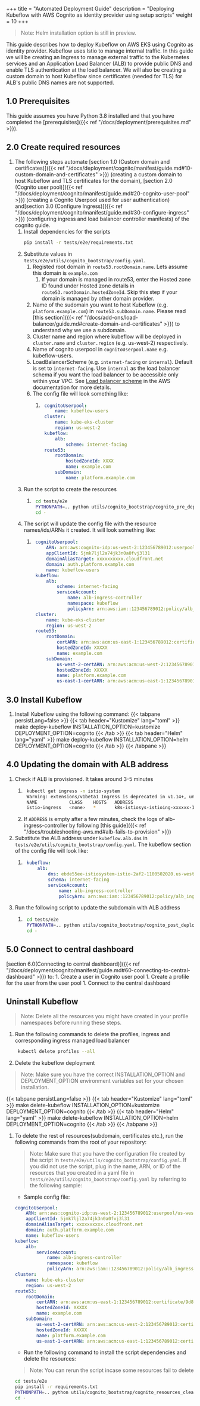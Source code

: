 +++
title = "Automated Deployment Guide"
description = "Deploying Kubeflow with AWS Cognito as identity provider using setup scripts"
weight = 10
+++

> Note: Helm installation option is still in preview.

This guide describes how to deploy Kubeflow on AWS EKS using Cognito as identity provider. Kubeflow uses Istio to manage internal traffic. In this guide we will be creating an Ingress to manage external traffic to the Kubernetes services and an Application Load Balancer (ALB) to provide public DNS and enable TLS authentication at the load balancer. We will also be creating a custom domain to host Kubeflow since certificates (needed for TLS) for ALB's public DNS names are not supported.

## 1.0 Prerequisites

This guide assumes you have Python 3.8 installed and that you have completed the [prerequisites]({{< ref "/docs/deployment/prerequisites.md" >}}).

## 2.0 Create required resources

1. The following steps automate [section 1.0 (Custom domain and certificates)]({{< ref "/docs/deployment/cognito/manifest/guide.md#10-custom-domain-and-certificates" >}}) (creating a custom domain to host Kubeflow and TLS certificates for the domain), [section 2.0 (Cognito user pool)]({{< ref "/docs/deployment/cognito/manifest/guide.md#20-cognito-user-pool" >}}) (creating a Cognito Userpool used for user authentication) and[section 3.0 (Configure Ingress)]({{< ref "/docs/deployment/cognito/manifest/guide.md#30-configure-ingress" >}}) (configuring ingress and load balancer controller manifests) of the cognito guide.
    1. Install dependencies for the scripts
        ```sh
        pip install -r tests/e2e/requirements.txt
        ```
    1. Substitute values in `tests/e2e/utils/cognito_bootstrap/config.yaml`.
        1. Registed root domain in `route53.rootDomain.name`. Lets assume this domain is `example.com`
            1. If your domain is managed in route53, enter the Hosted zone ID found under Hosted zone details in `route53.rootDomain.hostedZoneId`. Skip this step if your domain is managed by other domain provider.
        1. Name of the sudomain you want to host Kubeflow (e.g. `platform.example.com`) in `route53.subDomain.name`. Please read [this section]({{< ref "/docs/add-ons/load-balancer/guide.md#create-domain-and-certificates" >}}) to understand why we use a subdomain.
        1. Cluster name and region where kubeflow will be deployed in `cluster.name` and `cluster.region` (e.g. us-west-2) respectively.
        1. Name of cognito userpool in `cognitoUserpool.name` e.g. kubeflow-users.
        1. LoadBalancerScheme (e.g. `internet-facing` or `internal`). Default is set to `internet-facing`. Use `internal` as the load balancer schema if you want the load balancer to be accessible only within your VPC. See [Load balancer scheme](https://docs.aws.amazon.com/elasticloadbalancing/latest/userguide/how-elastic-load-balancing-works.html#load-balancer-scheme) in the AWS documentation for more details.
        1. The config file will look something like:
            1. ```yaml
                cognitoUserpool:
                    name: kubeflow-users
                cluster:
                    name: kube-eks-cluster
                    region: us-west-2
                kubeflow:
                    alb:
                        scheme: internet-facing
                route53:
                    rootDomain:
                        hostedZoneId: XXXX
                        name: example.com
                    subDomain:
                        name: platform.example.com
                ```
    1. Run the script to create the resources
        1. ```sh
            cd tests/e2e
            PYTHONPATH=.. python utils/cognito_bootstrap/cognito_pre_deployment.py
            cd -
            ```
    1. The script will update the config file with the resource names/ids/ARNs it created. It will look something like:
        1. ```yaml
            cognitoUserpool:
                ARN: arn:aws:cognito-idp:us-west-2:123456789012:userpool/us-west-2_yasI9dbxF
                appClientId: 5jmk7ljl2a74jk3n0a0fvj3l31
                domainAliasTarget: xxxxxxxxxx.cloudfront.net
                domain: auth.platform.example.com
                name: kubeflow-users
            kubeflow:
                alb:
                    scheme: internet-facing
                    serviceAccount:
                        name: alb-ingress-controller
                        namespace: kubeflow
                        policyArn: arn:aws:iam::123456789012:policy/alb_ingress_controller_kube-eks-clusterxxx
            cluster:
                name: kube-eks-cluster
                region: us-west-2
            route53:
                rootDomain:
                    certARN: arn:aws:acm:us-east-1:123456789012:certificate/9d8c4bbc-3b02-4a48-8c7d-d91441c6e5af
                    hostedZoneId: XXXXX
                    name: example.com
                subDomain:
                    us-west-2-certARN: arn:aws:acm:us-west-2:123456789012:certificate/d1d7b641c238-4bc7-f525-b7bf-373cc726
                    hostedZoneId: XXXXX
                    name: platform.example.com
                    us-east-1-certARN: arn:aws:acm:us-east-1:123456789012:certificate/373cc726-f525-4bc7-b7bf-d1d7b641c238
            ```

## 3.0 Install Kubeflow
1. Install Kubeflow using the following command:
{{< tabpane persistLang=false >}}
{{< tab header="Kustomize" lang="toml" >}}
make deploy-kubeflow INSTALLATION_OPTION=kustomize DEPLOYMENT_OPTION=cognito
{{< /tab >}}
{{< tab header="Helm" lang="yaml" >}}
make deploy-kubeflow INSTALLATION_OPTION=helm DEPLOYMENT_OPTION=cognito
{{< /tab >}}
{{< /tabpane >}}

## 4.0 Updating the domain with ALB address
1. Check if ALB is provisioned. It takes around 3-5 minutes
    1. ```sh
        kubectl get ingress -n istio-system
        Warning: extensions/v1beta1 Ingress is deprecated in v1.14+, unavailable in v1.22+; use networking.k8s.io/v1 Ingress
        NAME            CLASS    HOSTS   ADDRESS                                                              PORTS   AGE
        istio-ingress   <none>   *       k8s-istiosys-istioing-xxxxxx-110050202.us-west-2.elb.amazonaws.com   80      15d
        ```
    2. If `ADDRESS` is empty after a few minutes, check the logs of alb-ingress-controller by following [this guide]({{< ref "/docs/troubleshooting-aws.md#alb-fails-to-provision" >}})
1. Substitute the ALB address under `kubeflow.alb.dns` in `tests/e2e/utils/cognito_bootstrap/config.yaml`. The kubeflow section of the config file will look like:
    1. ```yaml
        kubeflow:
            alb:
                dns: ebde55ee-istiosystem-istio-2af2-1100502020.us-west-2.elb.amazonaws.com
                schema: internet-facing
                serviceAccount:
                    name: alb-ingress-controller
                    policyArn: arn:aws:iam::123456789012:policy/alb_ingress_controller_kube-eks-clusterxxx
        ```
1. Run the following script to update the subdomain with ALB address
    1. ```sh
        cd tests/e2e
        PYTHONPATH=.. python utils/cognito_bootstrap/cognito_post_deployment.py
        cd -
        ```
## 5.0 Connect to central dashboard 
[section 6.0(Connecting to central dashboard)]({{< ref "/docs/deployment/cognito/manifest/guide.md#60-connecting-to-central-dashboard" >}}) to:
    1. Create a user in Cognito user pool
    1. Create a profile for the user from the user pool
    1. Connect to the central dashboard

## Uninstall Kubeflow
> Note: Delete all the resources you might have created in your profile namespaces before running these steps.
1. Run the following commands to delete the profiles, ingress and corresponding ingress managed load balancer
   ```bash
    kubectl delete profiles --all
    ```

1. Delete the kubeflow deployment
> Note: Make sure you have the correct INSTALLATION_OPTION and DEPLOYMENT_OPTION environment variables set for your chosen installation.
 
{{< tabpane persistLang=false >}}
{{< tab header="Kustomize" lang="toml" >}}
make delete-kubeflow INSTALLATION_OPTION=kustomize DEPLOYMENT_OPTION=cognito
{{< /tab >}}
{{< tab header="Helm" lang="yaml" >}}
make delete-kubeflow INSTALLATION_OPTION=helm DEPLOYMENT_OPTION=cognito
{{< /tab >}}
{{< /tabpane >}}
 
1. To delete the rest of resources(subdomain, certificates etc.), run the following commands from the root of your repository:
    > Note: Make sure that you have the configuration file created by the script in `tests/e2e/utils/cognito_bootstrap/config.yaml`. If you did not use the script, plug in the name, ARN, or ID of the resources that you created in a yaml file in `tests/e2e/utils/cognito_bootstrap/config.yaml` by referring to the following sample:
    - Sample config file:
    ```yaml
    cognitoUserpool:
        ARN: arn:aws:cognito-idp:us-west-2:123456789012:userpool/us-west-2_yasI9dbxF
        appClientId: 5jmk7ljl2a74jk3n0a0fvj3l31
        domainAliasTarget: xxxxxxxxxx.cloudfront.net
        domain: auth.platform.example.com
        name: kubeflow-users
    kubeflow:
        alb:
            serviceAccount:
                name: alb-ingress-controller
                namespace: kubeflow
                policyArn: arn:aws:iam::123456789012:policy/alb_ingress_controller_kube-eks-clusterxxx
    cluster:  
        name: kube-eks-cluster
        region: us-west-2
    route53:
        rootDomain:
            certARN: arn:aws:acm:us-east-1:123456789012:certificate/9d8c4bbc-3b02-4a48-8c7d-d91441c6e5af
            hostedZoneId: XXXXX
            name: example.com
        subDomain:
            us-west-2-certARN: arn:aws:acm:us-west-2:123456789012:certificate/d1d7b641c238-4bc7-f525-b7bf-373cc726
            hostedZoneId: XXXXX
            name: platform.example.com
            us-east-1-certARN: arn:aws:acm:us-east-1:123456789012:certificate/373cc726-f525-4bc7-b7bf-d1d7b641c238
    ```
    - Run the following command to install the script dependencies and delete the resources:
    > Note: You can rerun the script incase some resources fail to delete
    ```bash
    cd tests/e2e
    pip install -r requirements.txt
    PYTHONPATH=.. python utils/cognito_bootstrap/cognito_resources_cleanup.py
    cd -
    ```
